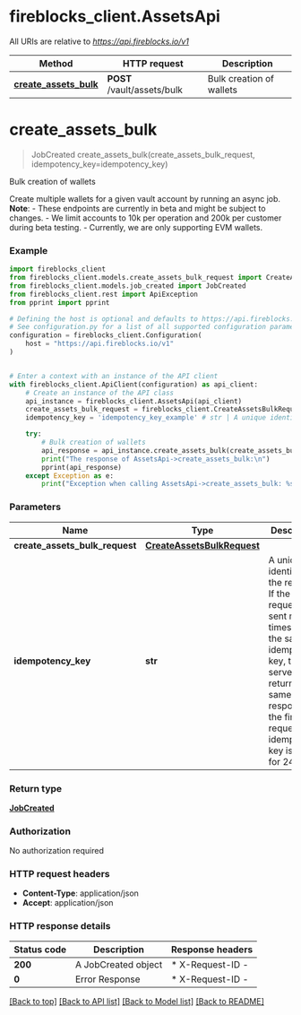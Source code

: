 # fireblocks_client.AssetsApi

All URIs are relative to *https://api.fireblocks.io/v1*

Method | HTTP request | Description
------------- | ------------- | -------------
[**create_assets_bulk**](AssetsApi.md#create_assets_bulk) | **POST** /vault/assets/bulk | Bulk creation of wallets


# **create_assets_bulk**
> JobCreated create_assets_bulk(create_assets_bulk_request, idempotency_key=idempotency_key)

Bulk creation of wallets

Create multiple wallets for a given vault account by running an async job. </br> **Note**: - These endpoints are currently in beta and might be subject to changes. - We limit accounts to 10k per operation and 200k per customer during beta testing. - Currently, we are only supporting EVM wallets. 

### Example


```python
import fireblocks_client
from fireblocks_client.models.create_assets_bulk_request import CreateAssetsBulkRequest
from fireblocks_client.models.job_created import JobCreated
from fireblocks_client.rest import ApiException
from pprint import pprint

# Defining the host is optional and defaults to https://api.fireblocks.io/v1
# See configuration.py for a list of all supported configuration parameters.
configuration = fireblocks_client.Configuration(
    host = "https://api.fireblocks.io/v1"
)


# Enter a context with an instance of the API client
with fireblocks_client.ApiClient(configuration) as api_client:
    # Create an instance of the API class
    api_instance = fireblocks_client.AssetsApi(api_client)
    create_assets_bulk_request = fireblocks_client.CreateAssetsBulkRequest() # CreateAssetsBulkRequest | 
    idempotency_key = 'idempotency_key_example' # str | A unique identifier for the request. If the request is sent multiple times with the same idempotency key, the server will return the same response as the first request. The idempotency key is valid for 24 hours. (optional)

    try:
        # Bulk creation of wallets
        api_response = api_instance.create_assets_bulk(create_assets_bulk_request, idempotency_key=idempotency_key)
        print("The response of AssetsApi->create_assets_bulk:\n")
        pprint(api_response)
    except Exception as e:
        print("Exception when calling AssetsApi->create_assets_bulk: %s\n" % e)
```



### Parameters


Name | Type | Description  | Notes
------------- | ------------- | ------------- | -------------
 **create_assets_bulk_request** | [**CreateAssetsBulkRequest**](CreateAssetsBulkRequest.md)|  | 
 **idempotency_key** | **str**| A unique identifier for the request. If the request is sent multiple times with the same idempotency key, the server will return the same response as the first request. The idempotency key is valid for 24 hours. | [optional] 

### Return type

[**JobCreated**](JobCreated.md)

### Authorization

No authorization required

### HTTP request headers

 - **Content-Type**: application/json
 - **Accept**: application/json

### HTTP response details

| Status code | Description | Response headers |
|-------------|-------------|------------------|
**200** | A JobCreated object |  * X-Request-ID -  <br>  |
**0** | Error Response |  * X-Request-ID -  <br>  |

[[Back to top]](#) [[Back to API list]](../README.md#documentation-for-api-endpoints) [[Back to Model list]](../README.md#documentation-for-models) [[Back to README]](../README.md)


